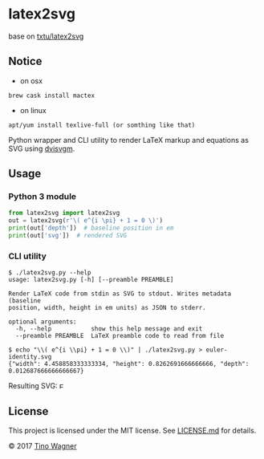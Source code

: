 # latex2svg

base on [txtu/latex2svg](https://github.com/tuxu/latex2svg)

## Notice
- on osx  

``` brew cask install mactex ```

- on linux

``` apt/yum install texlive-full (or somthing like that) ```


Python wrapper and CLI utility to render LaTeX markup and equations as SVG using
[dvisvgm](http://dvisvgm.bplaced.net/).


## Usage

### Python 3 module

```python
from latex2svg import latex2svg
out = latex2svg(r'\( e^{i \pi} + 1 = 0 \)')
print(out['depth'])  # baseline position in em
print(out['svg'])  # rendered SVG
```

### CLI utility

    $ ./latex2svg.py --help
    usage: latex2svg.py [-h] [--preamble PREAMBLE]
    
    Render LaTeX code from stdin as SVG to stdout. Writes metadata (baseline
    position, width, height in em units) as JSON to stderr.
    
    optional arguments:
      -h, --help           show this help message and exit
      --preamble PREAMBLE  LaTeX preamble code to read from file
    
    $ echo "\\( e^{i \\pi} + 1 = 0 \\)" | ./latex2svg.py > euler-identity.svg
    {"width": 4.458858333333334, "height": 0.8262691666666666, "depth": 0.012687666666666667}

Resulting SVG:
<img src="https://cdn.rawgit.com/tuxu/latex2svg/0.1.0/euler-identity.svg" style="height: 0.826em; vertical-align: -0.013em;" alt="Euler's identity" />

## License

This project is licensed under the MIT license. See [LICENSE.md](LICENSE.md) for
details.

© 2017 [Tino Wagner](http://www.tinowagner.com/)
